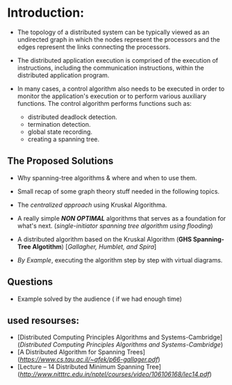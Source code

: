 # Introduction:

* The topology of a distributed system can be typically
  viewed as an undirected graph in which the nodes represent
  the processors and the edges represent the links
  connecting the processors.

* The distributed application execution is comprised of the
  execution of instructions, including the communication
  instructions, within the distributed application program.

* In many cases, a control algorithm also needs to be
  executed in order to monitor the application's execution or
  to perform various auxiliary functions. The control
  algorithm performs functions such as:
    * distributed deadlock detection.
    * termination detection.
    * global state recording.
    * creating a spanning tree.

## The Proposed Solutions
* Why spanning-tree algorithms & where and when to use them.

* Small recap of some graph theory stuff needed in the following topics.

* The *centralized approach* using Kruskal Algorithma.

* A really simple ***NON OPTIMAL*** algorithms that serves
   as a foundation for what's next.
   (*single-initiator spanning tree algorithm using flooding*)

* A distributed algorithm based on the Kruskal Algorithm
    (**GHS Spanning-Tree Algotithm**)
    [*Gallagher, Humblet, and Spira*]
 * *By Example*, executing the algorithm step by step with virtual diagrams.

## Questions
* Example solved by the audience ( if we had enough time)

## used resourses:
* [Distributed Computing Principles Algorithms and Systems-Cambridge](*Distributed Computing Principles Algorithms and Systems-Cambridge*)
* [A Distributed Algorithm for Spanning Trees] (*https://www.cs.tau.ac.il/~afek/p66-gallager.pdf*)
* [Lecture – 14 Distributed Minimum Spanning Tree] (*http://www.nitttrc.edu.in/nptel/courses/video/106106168/lec14.pdf*)
